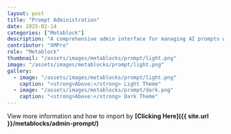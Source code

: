 ```yaml
---
layout: post
title: "Prompt Administration"
date: 2025-02-14
categories: ["Metablock"]
description: "A comprehensive admin interface for managing AI prompts with internationalization support and audit trail capabilities."
contributor: "XMPro"
role: "Metablock"
thumbnail: "/assets/images/metablocks/prompt/light.png"
image: "/assets/images/metablocks/prompt/light.png"
gallery:
  - image: "/assets/images/metablocks/prompt/light.png"
    caption: "<strong>Above:</strong> Light Theme"
  - image: "/assets/images/metablocks/prompt/dark.png"
    caption: "<strong>Above:</strong> Dark Theme"
---
```


View more information and how to import by <strong>[Clicking Here]({{ site.url }}/metablocks/admin-prompt/)</strong>
